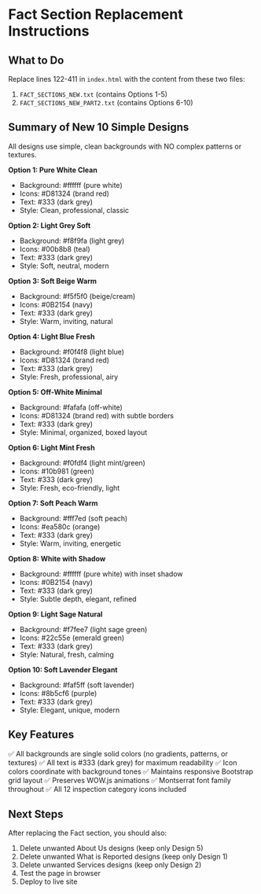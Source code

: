 # Fact Section Replacement Instructions

## What to Do

Replace lines 122-411 in `index.html` with the content from these two files:
1. `FACT_SECTIONS_NEW.txt` (contains Options 1-5)
2. `FACT_SECTIONS_NEW_PART2.txt` (contains Options 6-10)

## Summary of New 10 Simple Designs

All designs use simple, clean backgrounds with NO complex patterns or textures.

**Option 1: Pure White Clean**
- Background: #ffffff (pure white)
- Icons: #D81324 (brand red)
- Text: #333 (dark grey)
- Style: Clean, professional, classic

**Option 2: Light Grey Soft**
- Background: #f8f9fa (light grey)
- Icons: #00b8b8 (teal)
- Text: #333 (dark grey)
- Style: Soft, neutral, modern

**Option 3: Soft Beige Warm**
- Background: #f5f5f0 (beige/cream)
- Icons: #0B2154 (navy)
- Text: #333 (dark grey)
- Style: Warm, inviting, natural

**Option 4: Light Blue Fresh**
- Background: #f0f4f8 (light blue)
- Icons: #D81324 (brand red)
- Text: #333 (dark grey)
- Style: Fresh, professional, airy

**Option 5: Off-White Minimal**
- Background: #fafafa (off-white)
- Icons: #D81324 (brand red) with subtle borders
- Text: #333 (dark grey)
- Style: Minimal, organized, boxed layout

**Option 6: Light Mint Fresh**
- Background: #f0fdf4 (light mint/green)
- Icons: #10b981 (green)
- Text: #333 (dark grey)
- Style: Fresh, eco-friendly, light

**Option 7: Soft Peach Warm**
- Background: #fff7ed (soft peach)
- Icons: #ea580c (orange)
- Text: #333 (dark grey)
- Style: Warm, inviting, energetic

**Option 8: White with Shadow**
- Background: #ffffff (pure white) with inset shadow
- Icons: #0B2154 (navy)
- Text: #333 (dark grey)
- Style: Subtle depth, elegant, refined

**Option 9: Light Sage Natural**
- Background: #f7fee7 (light sage green)
- Icons: #22c55e (emerald green)
- Text: #333 (dark grey)
- Style: Natural, fresh, calming

**Option 10: Soft Lavender Elegant**
- Background: #faf5ff (soft lavender)
- Icons: #8b5cf6 (purple)
- Text: #333 (dark grey)
- Style: Elegant, unique, modern

## Key Features

✅ All backgrounds are single solid colors (no gradients, patterns, or textures)
✅ All text is #333 (dark grey) for maximum readability
✅ Icon colors coordinate with background tones
✅ Maintains responsive Bootstrap grid layout
✅ Preserves WOW.js animations
✅ Montserrat font family throughout
✅ All 12 inspection category icons included

## Next Steps

After replacing the Fact section, you should also:
1. Delete unwanted About Us designs (keep only Design 5)
2. Delete unwanted What is Reported designs (keep only Design 1)
3. Delete unwanted Services designs (keep only Design 2)
4. Test the page in browser
5. Deploy to live site
